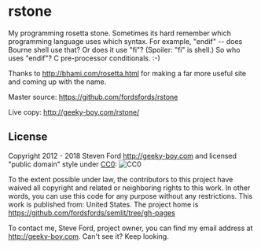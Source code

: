 # rstone
My programming rosetta stone.
Sometimes its hard remember which programming language uses which syntax.
For example, "endif" -- does Bourne shell use that?  Or does it use "fi"?
(Spoiler: "fi" is shell.)
So who uses "endif"?  C pre-processor conditionals.  :-)

Thanks to http://bhami.com/rosetta.html for making a far more useful site and coming up with the name.

Master source: https://github.com/fordsfords/rstone

Live copy: http://geeky-boy.com/rstone/

## License

Copyright 2012 - 2018 Steven Ford http://geeky-boy.com and licensed
"public domain" style under
[CC0](http://creativecommons.org/publicdomain/zero/1.0/):
![CC0](https://licensebuttons.net/p/zero/1.0/88x31.png "CC0")

To the extent possible under law, the contributors to this project have
waived all copyright and related or neighboring rights to this work.
In other words, you can use this code for any purpose without any
restrictions.  This work is published from: United States.  The project home
is https://github.com/fordsfords/semlit/tree/gh-pages

To contact me, Steve Ford, project owner, you can find my email address
at http://geeky-boy.com.  Can't see it?  Keep looking.
